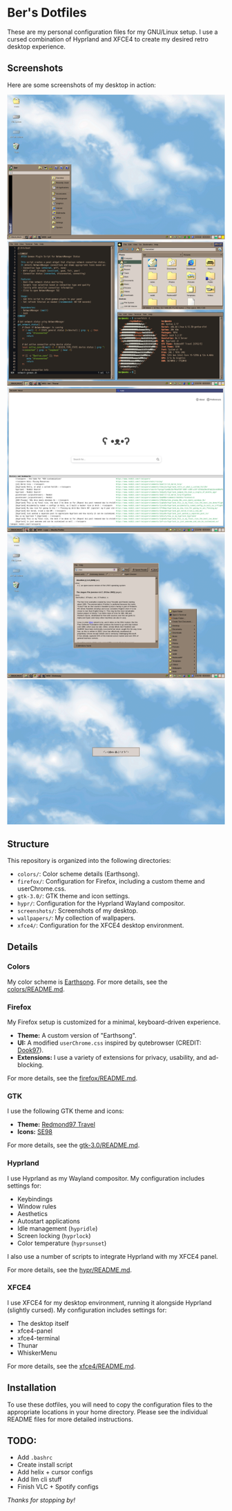 # Ber's Dotfiles

These are my personal configuration files for my GNU/Linux setup. I use a cursed combination of Hyprland and XFCE4 to create my desired retro desktop experience.

## Screenshots

Here are some screenshots of my desktop in action:

![Clean Desktop](./screenshots/clean.png)
![Dirty Desktop](./screenshots/dirty.png)
![Firefox](./screenshots/firefox.png)
![Floating Windows](./screenshots/floating.png)
![Lock Screen](./screenshots/lock.png)

## Structure

This repository is organized into the following directories:

*   `colors/`: Color scheme details (Earthsong).
*   `firefox/`: Configuration for Firefox, including a custom theme and userChrome.css.
*   `gtk-3.0/`: GTK theme and icon settings.
*   `hypr/`: Configuration for the Hyprland Wayland compositor.
*   `screenshots/`: Screenshots of my desktop.
*   `wallpapers/`: My collection of wallpapers.
*   `xfce4/`: Configuration for the XFCE4 desktop environment.

## Details

### Colors

My color scheme is [Earthsong](https://github.com/Gogh-Co/Gogh/blob/master/themes/Earthsong.yml).
For more details, see the [colors/README.md](./colors/README.md).

### Firefox

My Firefox setup is customized for a minimal, keyboard-driven experience.

*   **Theme:** A custom version of "Earthsong".
*   **UI:** A modified `userChrome.css` inspired by qutebrowser (CREDIT: [Dook97](https://github.com/Dook97/firefox-qutebrowser-userchrome)).
*   **Extensions:** I use a variety of extensions for privacy, usability, and ad-blocking.

For more details, see the [firefox/README.md](./firefox/README.md).

### GTK

I use the following GTK theme and icons:

*   **Theme:** [Redmond97 Travel](https://github.com/matthewmx86/Redmond97/tree/master/Theme/csd/Redmond97%20Travel)
*   **Icons:** [SE98](https://github.com/nestoris/Win98SE)

For more details, see the [gtk-3.0/README.md](./gtk-3.0/README.md).

### Hyprland

I use Hyprland as my Wayland compositor. My configuration includes settings for:

*   Keybindings
*   Window rules
*   Aesthetics
*   Autostart applications
*   Idle management (`hypridle`)
*   Screen locking (`hyprlock`)
*   Color temperature (`hyprsunset`)

I also use a number of scripts to integrate Hyprland with my XFCE4 panel.

For more details, see the [hypr/README.md](./hypr/README.md).

### XFCE4

I use XFCE4 for my desktop environment, running it alongside Hyprland (slightly cursed). My configuration includes settings for:

*   The desktop itself
*   xfce4-panel
*   xfce4-terminal
*   Thunar
*   WhiskerMenu

For more details, see the [xfce4/README.md](./xfce4/README.md).

## Installation

To use these dotfiles, you will need to copy the configuration files to the appropriate locations in your home directory. Please see the individual README files for more detailed instructions.

## TODO:

* Add `.bashrc`
* Create install script
* Add helix + cursor configs
* Add llm cli stuff
* Finish VLC + Spotify configs

*Thanks for stopping by!*


